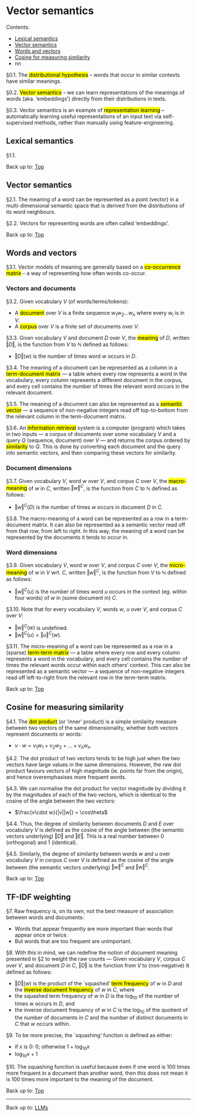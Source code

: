 # Vector semantics

Contents:
- [Lexical semantics](#lexical-semantics)
- [Vector semantics](#vector-semantics)
- [Words and vectors](#words-and-vectors)
- [Cosine for measuring similarity](#cosine-for-measuring-similarity)
- nn

§0.1. The <mark>distributional hypothesis</mark> – words that occur in similar contexts have similar meanings.

§0.2. <mark>Vector semantics</mark> – we can learn representations of the meanings of words (aka. ‘embeddings’) directly from their distributions in texts.

§0.3. Vector semantics is an example of <mark>representation learning</mark> – automatically learning useful representations of an input text via self-supervised methods, rather than manually using feature-engineering. 

## Lexical semantics

§1.1. 

Back up to: [Top](#)

## Vector semantics

§2.1. The meaning of a word can be represented as a point (vector) in a multi-dimensional semantic space that is derived from the distributions of its word neighbours.

§2.2. Vectors for representing words are often called ‘embeddings’.

Back up to: [Top](#)

## Words and vectors

§3.1. Vector models of meaning are generally based on a <mark>co-occurrence matrix</mark> – a way of representing how often words co-occur.

### Vectors and documents

§3.2. Given vocabulary $V$ (of words/terms/tokens):
- A <mark>document</mark> over $V$ is a finite sequence $w_1w_2...w_n$ where every $w_i$ is in $V$.
- A <mark>corpus</mark> over  $V$ is a finite set of documents over $V$.

§3.3. Given vocabulary $V$ and document $D$ over $V$, the <mark>meaning</mark> of $D$, written $\Vert D\Vert$, is the function from $V$ to $\mathbb{N}$ defined as follows:
- $\Vert D\Vert(w)$ is the number of times word $w$ occurs in $D$. 

§3.4. The meaning of a document can be represented as a column in a <mark>term-document matrix</mark> — a table where every row represents a word in the vocabulary, every column represents a different document in the corpus, and every cell contains the number of times the relevant word occurs in the relevant document. 

§3.5. The meaning of a document can also be represented as a <mark>semantic vector</mark> — a sequence of non-negative integers read off top-to-bottom from the relevant column in the term-document matrix.

§3.6. An <mark>information retrieval</mark> system is a computer (program) which takes in two inputs — a corpus of documents over some vocabulary $V$ and a query $Q$ (sequence, document) over $V$ — and returns the corpus ordered by <mark>similarity</mark> to $Q$. This is done by converting each document and the query into semantic vectors, and then comparing these vectors for similarity.

### Document dimensions

§3.7. Given vocabulary $V$, word $w$ over $V$, and corpus $C$ over $V$, the <mark>macro-meaning</mark> of $w$ in $C$, written $\Vert w\Vert^C$, is the function from $C$ to $\mathbb{N}$ defined as follows:
- $\Vert w\Vert^C(D)$ is the number of times $w$ occurs in document $D$ in $C$. 

§3.8. The macro-meaning of a word can be represented as a *row* in a term-document matrix. It can also be represented as a semantic vector read off from that row, from left to right. In this way, the meaning of a word can be represented by the documents it tends to occur in.

### Word dimensions

§3.9. Given vocabulary $V$, word $w$ over $V$, and corpus $C$ over $V$, the <mark>micro-meaning</mark> of $w$ in $V$ wrt. $C$, written $\Vert w\Vert^C$, is the function from $V$ to $\mathbb{N}$ defined as follows:
- $\Vert w\Vert^C(u)$ is the number of times word $u$ occurs in the context (eg. within four words) of $w$ in (some document in) $C$.

§3.10. Note that for every vocabulary $V$, words $w$, $u$ over $V$, and corpus $C$ over $V$:
- $\Vert w\Vert^C(w)$ is undefined.
- $\Vert w\Vert^C(u)=\Vert u\Vert^C(w)$.

§3.11. The micro-meaning of a word can be represented as a row in a (sparse) <mark>term-term matrix</mark> — a table where every row and every column represents a word in the vocabulary, and every cell contains the number of times the relevant words occur within each others’ context. This can also be represented as a semantic vector — a sequence of non-negative integers read off left-to-right from the relevant row in the term-term matrix.

Back up to: [Top](#)

## Cosine for measuring similarity

§4.1. The <mark>dot product</mark> (or ‘inner’ product) is a simple similarity measure between two vectors of the same dimensionality, whether both vectors represent documents or words:
- $v\cdot w = v_1w_1 + v_2w_2 + ... + v_nw_n$

§4.2. The dot product of two vectors tends to be high just when the two vectors have large values in the same dimensions. However, the raw dot product favours vectors of high magnitude (ie. points far from the origin), and hence overemphasises more frequent words.

§4.3. We can normalise the dot product for vector magnitude by dividing it by the magnitudes of each of the two vectors, which is identical to the cosine of the angle between the two vectors:
- $\frac{v\cdot w}{|v||w|} = \cos\theta$

§4.4. Thus, the degree of similarity between documents $D$ and $E$ over vocabulary $V$ is defined as the cosine of the angle between (the semantic vectors underlying) $\Vert D\Vert$ and $\Vert E\Vert$. This is a real number between $0$ (orthogonal) and $1$ (identical).

§4.5. Similarly, the degree of similarity between words $w$ and $u$ over vocabulary $V$ in corpus $C$ over $V$ is defined as the cosine of the angle between (the semantic vectors underlying) $\Vert w\Vert^C$ and $\Vert w\Vert^C$.

Back up to: [Top](#)


## TF-IDF weighting

§7. Raw frequency is, on its own, not the best measure of association between words and documents:
- Words that appear frequently are more important than words that appear once or twice.
- But words that are too frequent are unimportant. 

§8. With this in mind, we can redefine the notion of document meaning presented in §2 to weight the raw counts — Given vocabulary $V$, corpus $C$ over $V$, and document $D$ in $C$, $\Vert D\Vert$ is the function from $V$ to (non-negative) $\mathbb{R}$ defined as follows:
- $\Vert D\Vert(w)$ is the product of the `squashed‘ <mark>term frequency</mark> of $w$ in $D$ and the <mark>inverse document frequency</mark> of $w$ in $C$, where
- the squashed term frequency of $w$ in $D$ is the $\log_{10}$ of the number of times $w$ occurs in $D$, and
- the inverse document frequency of $w$ in $C$ is the $\log_{10}$ of the quotient of the number of documents in $C$ and the number of distinct documents in $C$ that $w$ occurs within. 

§9. To be more precise, the `squashing‘ function is defined as either:
- if $x$ is $0$: $0$; otherwise $1+\log_{10}x$
- $\log_{10}x+1$

§10. The squashing function is useful because even if one word is 100 times more frequent in a document than another word, then this does not mean it is 100 times more important to the meaning of the document.

Back up to: [Top](#)







----

Back up to: [LLMs](index.md)
